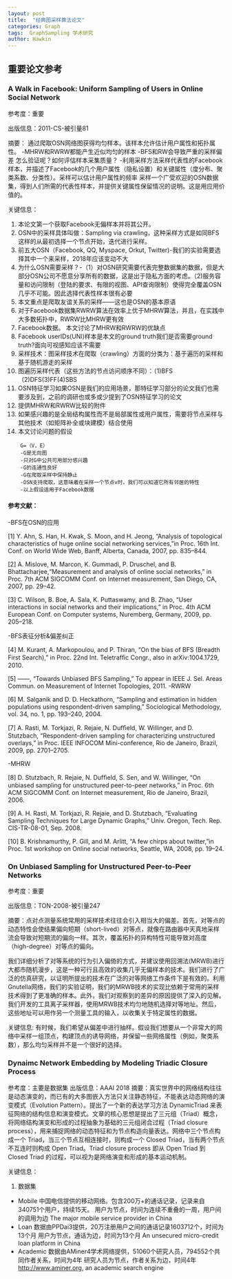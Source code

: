 ```yaml
---
layout: post
title:  "经典图采样算法论文"
categories: Graph
tags:  GraphSampling 学术研究 
author: Hawkin
---
```


## 重要论文参考
### A Walk in Facebook: Uniform Sampling of Users in Online Social Network

参考度：重要

出版信息：2011-CS-被引量81

摘要：
通过爬取OSN网络图获得均匀样本。该样本允许估计用户属性和拓扑属性。
-MHRW和RWRW都能产生近似均匀的样本
-BFS和RW会导致严重的采样偏差
怎么验证呢？如何评估样本采集质量？
-利用采样方法采样代表性的Facebook样本，并描述了Facebook的几个用户属性（隐私设置）和关键属性（度分布、聚类系数、分类性）。采样可以估计用户属性的频率
采样一个广受欢迎的OSN数据集，得到人们所需的代表性样本，并提供关键属性保留情况的说明。这是用应用价值的。

关键信息：
1. 本论文第一个获取Facebook无偏样本并将其公开。
2. OSN中的采样具体叫做：Sampling via crawling，这种采样方式是如同BFS这样的从最初选择一个节点开始，迭代进行采样。
3. 前五大OSN（Facebook, QQ, Myspace, Orkut, Twitter)-我们的实验需要选择其中一个来采样，2018年应该变动不大
4. 为什么OSN需要采样？-（1）对OSN研究需要代表完整数据集的数据，但是大部分OSN公司不愿意分享所有的数据，这是出于隐私方面的考虑。（2)服务容量和访问限制（登陆的要求、有限的视图、API查询限制）使得完全覆盖OSN几乎不可能。因此选择代表性样本很有必要
5. 本文重点是爬取友谊关系的采样——这也是OSN的基本原语
6. 对于Facebook数据集RWRW算法在效率上优于MHRW算法，并且，在实践中大多数拓扑中，RWRW比MHRW更有效
7. Facebook数据。 本文讨论了MHRW和RWRW的优缺点
8. Facebook userIDs(UNI)样本是本文的ground truth我们是否需要ground truth?面向可视感知应该不需要
9. 采样技术：图采样技术在爬取（crawling）方面的分类为：基于遍历的采样和基于随机游走的采样
10. 图遍历采样代表（这些方法的节点访问顺序不同）：（1)BFS（2)DFS(3)FF(4)SBS
11. OSN特征学习如果OSN是我们的应用场景，那特征学习部分的论文我们也需要涉及到，之前的调研也或多或少提到了OSN特征学习的论文
12. 提供MHRW和RWRW比较的附件
13. 如果感兴趣的是全局结构属性而不是局部属性或用户属性，需要将节点采样与其他技术（如矩阵补全或块建模）结合使用
14. 本文讨论问题的假设

```
    G=（V，E）
    -G是无向图
    -只对G中公共可用部分感兴趣
    -G的连通性良好
    -G在爬取采样中保持静止
    -OSN支持爬取，这意味着在采样一个节点v时，我们可以知道它所有邻居的特性
    -以上假设适用于Facebook数据
```
#### 参考文献：
-BFS在OSN的应用

[1] Y. Ahn, S. Han, H. Kwak, S. Moon, and H. Jeong, “Analysis of topological characteristics of huge online social networking services,”in Proc. 16th Int. Conf. on World Wide Web, Banff, Alberta, Canada, 2007, pp. 835–844.

[2] A. Mislove, M. Marcon, K. Gummadi, P. Druschel, and B. Bhattacharjee,“Measurement and analysis of online social networks,” in Proc. 7th ACM SIGCOMM Conf. on Internet measurement, San Diego, CA, 2007, pp. 29–42.

[3] C. Wilson, B. Boe, A. Sala, K. Puttaswamy, and B. Zhao, “User interactions in social networks and their implications,” in Proc. 4th ACM European Conf. on Computer systems, Nuremberg, Germany, 2009, pp. 205–218.

-BFS表征分析&偏差纠正

[4]  M. Kurant, A. Markopoulou, and P. Thiran, “On the bias of BFS (Breadth First Search),” in Proc. 22nd Int. Teletrafﬁc Congr., also in arXiv:1004.1729, 2010.

[5]  ——, “Towards Unbiased BFS Sampling,” To appear in IEEE J. Sel. Areas Commun. on Measurement of Internet Topologies, 2011.
-RWRW

[6] M. Salganik and D. D. Heckathorn, “Sampling and estimation in hidden populations using respondent-driven sampling,” Sociological Methodology, vol. 34, no. 1, pp. 193–240, 2004.

[7] A. Rasti, M. Torkjazi, R. Rejaie, N. Dufﬁeld, W. Willinger, and D. Stutzbach, “Respondent-driven sampling for characterizing unstructured overlays,” in Proc. IEEE INFOCOM Mini-conference, Rio de Janeiro, Brazil, 2009, pp. 2701–2705.

-MHRW

[8] D. Stutzbach, R. Rejaie, N. Dufﬁeld, S. Sen, and W. Willinger, “On unbiased sampling for unstructured peer-to-peer networks,” in Proc. 6th ACM SIGCOMM Conf. on Internet measurement, Rio de Janeiro, Brazil, 2006.

[9] A. H. Rasti, M. Torkjazi, R. Rejaie, and D. Stutzbach, “Evaluating Sampling Techniques for Large Dynamic Graphs,” Univ. Oregon, Tech. Rep. CIS-TR-08-01, Sep. 2008.

[10] B. Krishnamurthy, P. Gill, and M. Arlitt, “A few chirps about twitter,”in Proc. 1st workshop on Online social networks, Seattle, WA, 2008, pp. 19–24.

### On Unbiased Sampling for Unstructured Peer-to-Peer Networks
参考度：重要

出版信息：TON-2008-被引量247

摘要：点对点测量系统常用的采样技术往往会引入相当大的偏差。首先，对等点的动态特性会使结果偏向短期（short-lived）对等点，就像在路由器中天真地采样流会导致对短期流的偏向一样。其次，覆盖拓扑的异构特性可能导致对高度（high-degree）对等点的偏向。

我们详细分析了对等系统的行为引入偏倚的方式，并建议使用回溯法(MRWB)进行大都市随机漫步，这是一种可行且高效的收集几乎无偏样本的技术。我们进行了广泛的仿真研究，以证明所提出的技术在广泛的对等网络工作条件下是有效的。利用Gnutella网络，我们的实验证明，我们的MRWB技术的实现比依赖于常用的采样技术得到了更准确的样本。此外，我们对观察到的差异的原因提供了深入的见解。我们开发的工具离子采样器，使用MRWB技术均匀地随机选择对等地址。然后，这些地址可以用作另一个测量工具的输入，以收集关于特定属性的数据。

关键信息:
有时候，我们希望从偏差中进行抽样。假设我们想要从一个非常大的网络中采样一组顶点，构建顶点的诱导网络，并保留一些网络属性（例如，聚类系数），那么均匀采样并不是一个很好的选择。

### Dynaimc Network Embedding by Modeling Triadic Closure Process
参考度：主要是数据集
出版信息：AAAI 2018
摘要：真实世界中的网络结构往往是动态演变的，而已有的大多图嵌入方法只关注静态特征，不能表达动态网络的演变模式（Evolution Pattern）。提出了一个新的表达学习方法 DynamicTriad 来表征网络的结构信息和演变模式。文章的核心思想是提出了三元组（Triad）概念，将网络结构演变和形成的过程抽象为基础的三元组闭合过程（Triad closure process），用来捕捉网络的动态特征和为节点构造向量表达。网络中三个节点构成一个 Triad，当三个节点互相连接时，则构成一个 Closed Triad，当有两个节点不互连时则构成 Open Triad。Triad closure process 即从 Open Triad 到 Closed Triad 的过程，可以视为是网络演变和形成的基本运动机制。

关键信息：
1. 数据集
- Mobile
中国电信提供的移动网络。包含200万+的通话记录，记录来自340751个用户，持续15天。
用户为节点，时间为连续不重叠的一周，用户间的调用为边
The major mobile service provider in China
- Loan
数据由PPDai3提供，20万注册用户之间的通话记录1603712个，时间为13个月
用户为节点，通话为边，时间为13个月
An unsecured micro-credit loan platform in China
- Academic
数据由AMiner4学术网络提供，51060个研究人员，794552个共同作者关系，时间为4年
研究人员为节点，作者关系为边，时间4年
http://www.aminer.org, an academic search engine




